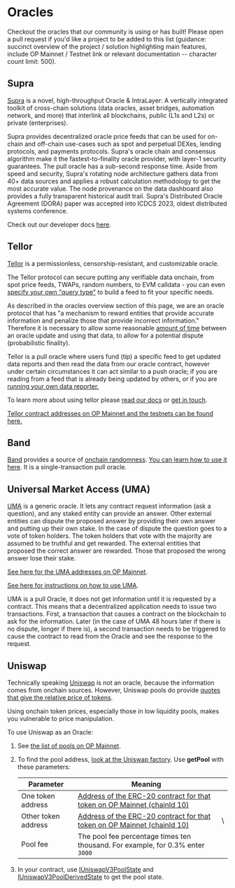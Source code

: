 # Oracles

Checkout the oracles that our community is using or has built! Please open a pull request if you'd like a project to be added to this list (guidance: succinct overview of the project / solution highlighting main features, include OP Mainnet / Testnet link or relevant documentation -- character count limit: 500). 

## Supra

[Supra](https://supraoracles.com/) is a novel, high-throughput Oracle & IntraLayer: A vertically integrated toolkit of cross-chain solutions (data oracles, asset bridges, automation network, and more) that interlink all blockchains, public (L1s and L2s) or private (enterprises).

Supra provides decentralized oracle price feeds that can be used for on-chain and off-chain use-cases such as spot and perpetual DEXes, lending protocols, and payments protocols. Supra's oracle chain and consensus algorithm make it the fastest-to-finality oracle provider, with layer-1 security guarantees. The pull oracle has a sub-second response time. Aside from speed and security, Supra's rotating node architecture gathers data from 40+ data sources and applies a robust calculation methodology to get the most accurate value. The node provenance on the data dashboard also provides a fully transparent historical audit trail. Supra's Distributed Oracle Agreement (DORA) paper was accepted into ICDCS 2023, oldest distributed systems conference.

Check out our developer docs [here](https://supraoracles.com/docs/overview/).

## Tellor

[Tellor](https://tellor.io/) is a permissionless, censorship-resistant, and customizable oracle.

The Tellor protocol can secure putting any verifiable data onchain, from spot price feeds, TWAPs, random numbers, to EVM calldata - you can even [specify your own "query type"](https://github.com/tellor-io/dataSpecs/issues/new?assignees=\&labels=\&template=new_query_type.yaml\&title=%5BNew+Data+Request+Form%5D%3A+) to build a feed to fit your specific needs.

As described in the oracles overview section of this page, we are an oracle protocol that has "a mechanism to reward entities that provide accurate information and penalize those that provide incorrect information." Therefore it is necessary to allow some reasonable [amount of time](https://docs.tellor.io/tellor/getting-data/solidity-integration#reading-data) between an oracle update and using that data, to allow for a potential dispute (probabilistic finality).

Tellor is a pull oracle where users fund (tip) a specific feed to get updated data reports and then read the data from our oracle contract, however under certain circumstances it can act similar to a push oracle; if you are reading from a feed that is already being updated by others, or if you are [running your own data reporter.](https://docs.tellor.io/tellor/reporting-data/introduction)

To learn more about using tellor please [read our docs](https://docs.tellor.io) or [get in touch](https://github.com/ethereum-optimism/developers/discussions).

[Tellor contract addresses on OP Mainnet and the testnets can be found here.](https://docs.tellor.io/tellor/the-basics/contracts-reference#optimism)

## Band

[Band](https://bandprotocol.com/vrf) provides a source of [onchain randomness](https://bandprotocol.com/vrf).
[You can learn how to use it here](https://docs.bandchain.org/products/vrf/getting-started).
It is a single-transaction pull oracle.

## Universal Market Access (UMA)

[UMA](https://umaproject.org/) is a generic oracle.
It lets any contract request information (ask a question), and any staked entity can provide an answer.
Other external entities can dispute the proposed answer by providing their own answer and putting up their own stake.
In the case of dispute the question goes to a vote of token holders.
The token holders that vote with the majority are assumed to be truthful and get rewarded.
The external entities that proposed the correct answer are rewarded.
Those that proposed the wrong answer lose their stake.

[See here for the UMA addresses on OP Mainnet](https://github.com/UMAprotocol/protocol/blob/master/packages/core/networks/10.json).

[See here for instructions on how to use UMA](https://docs.umaproject.org/build-walkthrough/build-process).

UMA is a pull Oracle, it does not get information until it is requested by a contract.
This means that a decentralized application needs to issue two transactions.
First, a transaction that causes a contract on the blockchain to ask for the information.
Later (in the case of UMA 48 hours later if there is no dispute, longer if there is), a second transaction needs to be triggered to cause the contract to read from the Oracle and see the response to the request.

## Uniswap

Technically speaking [Uniswap](https://uniswap.io/) is not an oracle, because the information comes from onchain sources.
However, Uniswap pools do provide [quotes that give the relative price of tokens](https://docs.uniswap.org/concepts/protocol/oracle).

<Callout type="warning">
  Using onchain token prices, especially those in low liquidity pools, makes you vulnerable to price manipulation.
</Callout>

To use Uniswap as an Oracle:

1.  See [the list of pools on OP Mainnet](https://info.uniswap.org/#/optimism/).

2.  To find the pool address, [look at the Uniswap factory](https://explorer.optimism.io/address/0x1f98431c8ad98523631ae4a59f267346ea31f984#readContract).
    Use **getPool** with these parameters:

    | Parameter           | Meaning                                                                                                                        |    |
    | ------------------- | ------------------------------------------------------------------------------------------------------------------------------ | -- |
    | One token address   | [Address of the ERC-20 contract for that token on OP Mainnet (chainId 10)](https://static.optimism.io/optimism.tokenlist.json) |    |
    | Other token address | [Address of the ERC-20 contract for that token on OP Mainnet (chainId 10)](https://static.optimism.io/optimism.tokenlist.json) | \\ |
    | Pool fee            | The pool fee percentage times ten thousand. For example, for 0.3% enter `3000`                                                 |    |

3.  In your contract, use [IUniswapV3PoolState](https://github.com/Uniswap/v3-core/blob/main/contracts/interfaces/pool/IUniswapV3PoolState.sol) and [IUniswapV3PoolDerivedState](https://github.com/Uniswap/v3-core/blob/main/contracts/interfaces/pool/IUniswapV3PoolDerivedState.sol) to get the pool state.

